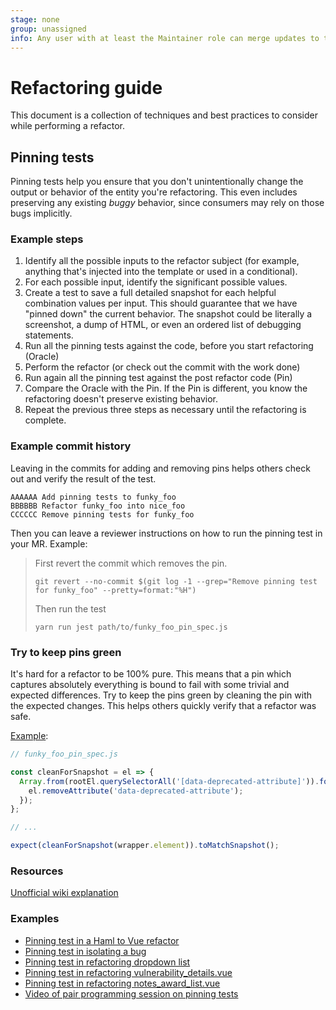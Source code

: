 ```yaml
---
stage: none
group: unassigned
info: Any user with at least the Maintainer role can merge updates to this content. For details, see https://docs.gitlab.com/ee/development/development_processes.html#development-guidelines-review.
---
```


# Refactoring guide

This document is a collection of techniques and best practices to consider while performing a refactor.

## Pinning tests

Pinning tests help you ensure that you don't unintentionally change the output or behavior of the entity you're refactoring. This even includes preserving any existing *buggy* behavior, since consumers may rely on those bugs implicitly.

### Example steps

1. Identify all the possible inputs to the refactor subject (for example, anything that's injected into the template or used in a conditional).
1. For each possible input, identify the significant possible values.
1. Create a test to save a full detailed snapshot for each helpful combination values per input. This should guarantee that we have "pinned down" the current behavior. The snapshot could be literally a screenshot, a dump of HTML, or even an ordered list of debugging statements.
1. Run all the pinning tests against the code, before you start refactoring (Oracle)
1. Perform the refactor (or check out the commit with the work done)
1. Run again all the pinning test against the post refactor code (Pin)
1. Compare the Oracle with the Pin. If the Pin is different, you know the refactoring doesn't preserve existing behavior.
1. Repeat the previous three steps as necessary until the refactoring is complete.

### Example commit history

Leaving in the commits for adding and removing pins helps others check out and verify the result of the test.

```shell
AAAAAA Add pinning tests to funky_foo
BBBBBB Refactor funky_foo into nice_foo
CCCCCC Remove pinning tests for funky_foo
```

Then you can leave a reviewer instructions on how to run the pinning test in your MR. Example:

> First revert the commit which removes the pin.
>
> ```shell
> git revert --no-commit $(git log -1 --grep="Remove pinning test for funky_foo" --pretty=format:"%H")
> ```
>
> Then run the test
>
> ```shell
> yarn run jest path/to/funky_foo_pin_spec.js
> ```

### Try to keep pins green

It's hard for a refactor to be 100% pure. This means that a pin which captures absolutely everything is bound to fail with
some trivial and expected differences. Try to keep the pins green by cleaning the pin with the expected changes. This helps
others quickly verify that a refactor was safe.

[Example](https://gitlab.com/gitlab-org/gitlab/-/commit/7b73da4078a60cf18f5c10c712c66c302174f506?merge_request_iid=29528#a061e6835fd577ccf6802c8a476f4e9d47466d16_0_23):

```javascript
// funky_foo_pin_spec.js

const cleanForSnapshot = el => {
  Array.from(rootEl.querySelectorAll('[data-deprecated-attribute]')).forEach(el => {
    el.removeAttribute('data-deprecated-attribute');
  });
};

// ...

expect(cleanForSnapshot(wrapper.element)).toMatchSnapshot();
```

### Resources

[Unofficial wiki explanation](https://wiki.c2.com/?PinningTests)

### Examples

- [Pinning test in a Haml to Vue refactor](https://gitlab.com/gitlab-org/gitlab/-/merge_requests/27691#pinning-tests)
- [Pinning test in isolating a bug](https://gitlab.com/gitlab-org/gitlab-foss/-/merge_requests/32198#note_212736225)
- [Pinning test in refactoring dropdown list](https://gitlab.com/gitlab-org/gitlab/-/merge_requests/28173)
- [Pinning test in refactoring vulnerability_details.vue](https://gitlab.com/gitlab-org/gitlab/-/merge_requests/25830/commits)
- [Pinning test in refactoring notes_award_list.vue](https://gitlab.com/gitlab-org/gitlab/-/merge_requests/29528#pinning-test)
- <i class="fa fa-youtube-play youtube" aria-hidden="true"></i> [Video of pair programming session on pinning tests](https://youtu.be/LrakPcspBK4)
